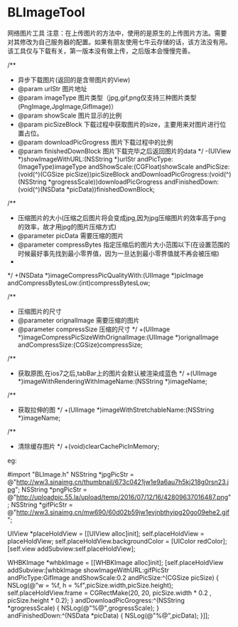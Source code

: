# BLImageTool
网络图片工具
 注意：在上传图片的方法中，使用的是原生的上传图片方法。需要对其修改为自己服务器的配置。如果有朋友使用七牛云存储的话，该方法没有用。
 该工具仅与下载有关，第一版本没有做上传，之后版本会慢慢完善。
 
  /**
 *  异步下载图片(返回的是含带图片的View)
 *  @param urlStr 图片地址
 *  @param imageType 图片类型（jpg,gif,png仅支持三种图片类型(PngImage,JpgImage,GifImage)）
 *  @param showScale 图片显示的比例
 *  @param picSizeBlock 下载过程中获取图片的size，主要用来对图片进行位置占位。
 *  @param downloadPicGrogress  图片下载过程中的比例
 *  @param finishedDownBlock    图片下载完毕之后返回图片的data
 */
-(UIView *)showImageWithURL:(NSString *)urlStr andPicType:(ImageType)imageType andShowScale:(CGFloat)showScale andPicSize:(void(^)(CGSize picSize))picSizeBlock andDownloadPicGrogress:(void(^)(NSString *grogressScale))downloadPicGrogress andFinishedDown:(void(^)(NSData *picData))finishedDownBlock;

/**
 *  压缩图片的大小(压缩之后图片将会变成jpg,因为jpg压缩图片的效率高于png的效率，故才用jpg的图片压缩方式)
 *  @parameter picData       需要压缩的图片
 *  @parameter compressBytes 指定压缩后的图片大小范围以下(在设置范围的时候最好事先找到最小零界值，因为一旦达到最小零界值就不再会被压缩)
 *
 */
+(NSData *)imageCompressPicQualityWith:(UIImage *)picImage andCompressBytesLow:(int)compressBytesLow;


/**
 *  压缩图片的尺寸
 *  @parameter orignalImage  需要压缩的图片
 *  @parameter compressSize  压缩的尺寸
 */
+(UIImage *)imageCompressPicSizeWithOrignalImage:(UIImage *)orignalImage andCompressSize:(CGSize)compressSize;

/**
 *  获取原图,在ios7之后,tabBar上的图片会默认被渲染成蓝色
 */
+(UIImage *)imageWithRenderingWithImageName:(NSString *)imageName;

/**
 *  获取拉伸的图
 */
+(UIImage *)imageWithStretchableName:(NSString *)imageName;

/**
 *  清除缓存图片
 */
+(void)clearCachePicInMemory;

eg:
  
  
 #import "BLImage.h"
 NSString *jpgPicStr = @"http://ww3.sinaimg.cn/thumbnail/673c0421jw1e9a6au7h5kj218g0rsn23.jpg";
 NSString *pngPicStr = @"http://uploadpic.55.la/upload/temp/2016/07/12/16/42809637016487.png";
 NSString *gifPicStr = @"http://ww3.sinaimg.cn/mw690/60d02b59jw1evjnbthyipg20go09ehe2.gif";
 
 UIView *placeHoldView = [[UIView alloc]init];
 self.placeHoldView = placeHoldView;
 self.placeHoldView.backgroundColor = [UIColor redColor];
 [self.view addSubview:self.placeHoldView];
 
 WHBKImage *whbkImage = [[WHBKImage alloc]init];
 [self.placeHoldView addSubview:[whbkImage showImageWithURL:gifPicStr andPicType:GifImage andShowScale:0.2 andPicSize:^(CGSize picSize) {
 NSLog(@"w = %f, h = %f",picSize.width,picSize.height);
     self.placeHoldView.frame = CGRectMake(20, 20, picSize.width * 0.2 , picSize.height * 0.2);
 } andDownloadPicGrogress:^(NSString *grogressScale) {
     NSLog(@"%@",grogressScale);
 } andFinishedDown:^(NSData *picData) {
     NSLog(@"%@",picData);
 }]];
 
 
 
 
 
 
 
